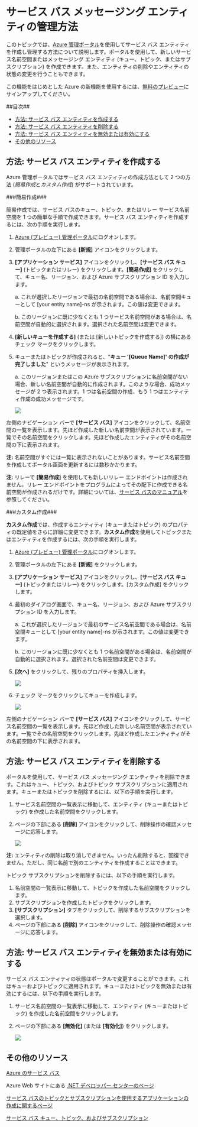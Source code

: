 <properties linkid="service-bus-manage-messaging-entitites" urlDisplayName="トラフィック マネージャー" pageTitle="サービス バス メッセージング エンティティの管理 - Azure" metaKeywords="" description="Azure 管理ポータルを使用してサービス バス エンティティを作成し管理する方法について説明します。" metaCanonical="" disqusComments="1" umbracoNaviHide="1" services="service-bus" documentationCenter="" title="サービス バス メッセージング エンティティの管理方法" authors="" solutions="" />



# サービス バス メッセージング エンティティの管理方法

このトピックでは、[Azure 管理ポータル](http://manage.windowsazure.com)を使用してサービス バス エンティティを作成し管理する方法について説明します。ポータルを使用して、新しいサービス名前空間またはメッセージング エンティティ (キュー、トピック、またはサブスクリプション) を作成できます。また、エンティティの削除やエンティティの状態の変更を行うこともできます。

この機能をはじめとした Azure の新機能を使用するには、[無料のプレビュー](https://account.windowsazure.com/PreviewFeatures)にサインアップしてください。

##目次##

* [方法: サービス バス エンティティを作成する](#create)
* [方法: サービス バス エンティティを削除する](#delete)
* [方法: サービス バス エンティティを無効または有効にする](#disableenable)
* [その他のリソース](#seealso)

<h2><a id="create"></a>方法: サービス バス エンティティを作成する</h2>

Azure 管理ポータルではサービス バス エンティティの作成方法として 2 つの方法 (*簡易作成*と*カスタム作成*) がサポートされています。

###簡易作成###

簡易作成では、サービス バスのキュー、トピック、またはリレー サービス名前空間を 1 つの簡単な手順で作成できます。サービス バス エンティティを作成するには、次の手順を実行します。

1.	[Azure (プレビュー) 管理ポータル](http://manage.windowsazure.com)にログオンします。
2.	管理ポータルの左下にある **[新規]** アイコンをクリックします。
3.	**[アプリケーション サービス]** アイコンをクリックし、**[サービス バス キュー]** (トピックまたはリレー) をクリックします。**[簡易作成]** をクリックして、キュー名、リージョン、および Azure サブスクリプション ID を入力します。

	a.	これが選択したリージョンで最初の名前空間である場合は、名前空間キューとして [your entity name]-ns が示されます。この値は変更できます。

	b.	このリージョンに既に少なくとも 1 つサービス名前空間がある場合は、名前空間が自動的に選択されます。選択された名前空間は変更できます。

4.	**[新しいキューを作成する]** (または [新しいトピックを作成する]) の横にあるチェック マークをクリックします。
5.	キューまたはトピックが作成されると、"**キュー '[Queue Name]' の作成が完了しました**" というメッセージが表示されます。

	a. このリージョンまたはこの Azure サブスクリプションに名前空間がない場合、新しい名前空間が自動的に作成されます。このような場合、成功メッセージが 2 つ表示されます。1 つは名前空間の作成、もう 1 つはエンティティ作成の成功メッセージです。

	![][1]

左側のナビゲーション バーで **[サービス バス]** アイコンをクリックして、名前空間の一覧を表示します。先ほど作成した新しい名前空間が表示されています。一覧でその名前空間をクリックします。先ほど作成したエンティティがその名前空間の下に表示されます。

**注:** 名前空間がすぐには一覧に表示されないことがあります。サービス名前空間を作成してポータル画面を更新するには数秒かかります。

**注:** リレーで **[簡易作成]** を使用しても新しいリレー エンドポイントは作成されません。リレー エンドポイントをプログラムによってその配下に作成できる名前空間が作成されるだけです。詳細については、[サービス バスのマニュアル](http://www.windowsazure.com/ja-jp/develop/net/how-to-guides/service-bus-relay/)を参照してください。

###カスタム作成###

**カスタム作成**では、作成するエンティティ (キューまたはトピック) のプロパティの既定値をさらに詳細に変更できます。**カスタム作成**を使用してトピックまたはエンティティを作成するには、次の手順を実行します。

1.	[Azure (プレビュー) 管理ポータル](http://manage.windowsazure.com)にログオンします。
2.	管理ポータルの左下にある **[新規]** をクリックします。
3.	**[アプリケーション サービス]** アイコンをクリックし、**[サービス バス キュー]** (トピックまたはリレー) をクリックします。[カスタム作成] をクリックします。
4.	最初のダイアログ画面で、キュー名、リージョン、および Azure サブスクリプション ID を入力します。

	a.	これが選択したリージョンで最初のサービス名前空間である場合は、名前空間キューとして [your entity name]-ns が示されます。この値は変更できます。

	b.	このリージョンに既に少なくとも 1 つ名前空間がある場合は、名前空間が自動的に選択されます。選択された名前空間は変更できます。

5. **[次へ]** をクリックして、残りのプロパティを挿入します。

	![][2]
	
6. チェック マークをクリックしてキューを作成します。

	![][3]

左側のナビゲーション バーで **[サービス バス]** アイコンをクリックして、サービス名前空間の一覧を表示します。先ほど作成した新しい名前空間が表示されています。一覧でその名前空間をクリックします。先ほど作成したエンティティがその名前空間の下に表示されます。

<h2><a id="delete"></a>方法: サービス バス エンティティを削除する</h2>

ポータルを使用して、サービス バス メッセージング エンティティを削除できます。これはキュー、トピック、およびトピック サブスクリプションに適用されます。キューまたはトピックを削除するには、以下の手順を実行します。

1. サービス名前空間の一覧表示に移動して、エンティティ (キューまたはトピック) を作成した名前空間をクリックします。
2. ページの下部にある **[削除]** アイコンをクリックして、削除操作の確認メッセージに応答します。

	![][4]

**注:** エンティティの削除は取り消しできません。いったん削除すると、回復できません。ただし、同じ名前で別のエンティティを作成することはできます。

トピック サブスクリプションを削除するには、以下の手順を実行します。

1.	名前空間の一覧表示に移動して、トピックを作成した名前空間をクリックします。
2.	サブスクリプションを作成したトピックをクリックします。
3.	**[サブスクリプション]** タブをクリックして、削除するサブスクリプションを選択します。
4.	ページの下部にある **[削除]** アイコンをクリックして、削除操作の確認メッセージに応答します。

<h2><a id="disableenable"></a>方法: サービス バス エンティティを無効または有効にする</h2>

サービス バス エンティティの状態はポータルで変更することができます。これはキューおよびトピックに適用されます。キューまたはトピックを無効または有効にするには、以下の手順を実行します。

1. サービス名前空間の一覧表示に移動して、エンティティ (キューまたはトピック) を作成した名前空間をクリックします。
2. ページの下部にある **[無効化]** (または **[有効化]**) をクリックします。

	![][5]	

<h2><a id="seealso"></a>その他のリソース</h2>


[Azure のサービス バス][]

Azure Web サイトにある [.NET デベロッパー センターのページ][]

[サービス バスのトピックとサブスクリプションを使用するアプリケーションの作成に関するページ][]

[サービス バス キュー、トピック、およびサブスクリプション][]

[Azure のサービス バス]: http://go.microsoft.com/fwlink/?LinkId=266834
[.NET デベロッパー センターのページ]: http://go.microsoft.com/fwlink/?LinkID=262187
[サービス バスのトピックとサブスクリプションを使用するアプリケーションの作成に関するページ]: http://go.microsoft.com/fwlink/?LinkId=264293
[サービス バス キュー、トピック、およびサブスクリプション]: http://go.microsoft.com/fwlink/?LinkId=264291
[1]: ./media/service-bus-manage-message-entities/QueueQuickCreate.png
[2]: ./media/service-bus-manage-message-entities/AddQueue1.png
[3]: ./media/service-bus-manage-message-entities/ConfigureQueue.png
[4]: ./media/service-bus-manage-message-entities/DeleteEntity.png
[5]: ./media/service-bus-manage-message-entities/DisableEnable.png

